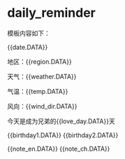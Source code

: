 # daily_reminder

模板内容如下：

{{date.DATA}} 

地区：{{region.DATA}} 

天气：{{weather.DATA}} 

气温：{{temp.DATA}} 

风向：{{wind_dir.DATA}} 

今天是成为兄弟的{{love_day.DATA}}天 

{{birthday1.DATA}} 
{{birthday2.DATA}}


{{note_en.DATA}} 
{{note_ch.DATA}}

